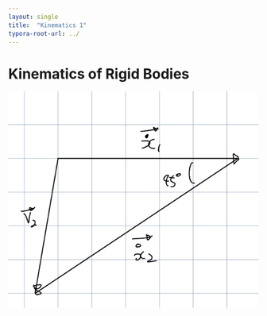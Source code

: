 ```yaml
---
layout: single
title:  "Kinematics 1"
typora-root-url: ../
---
```


# Kinematics of Rigid Bodies

![ex2_a](/images/2023-06-28-Kinematics1/ex2_a-1688351184886-27.jpg)
